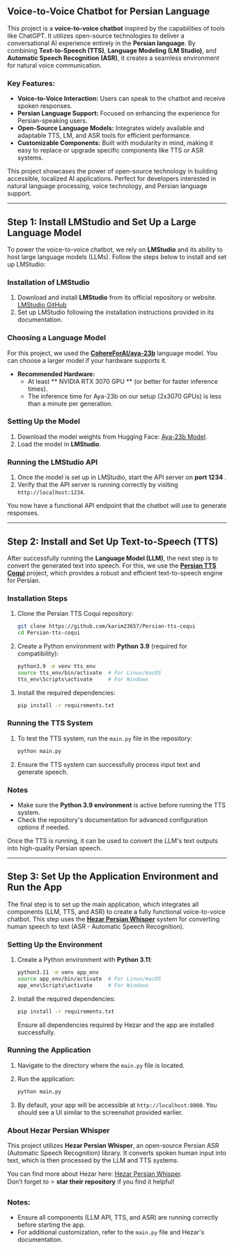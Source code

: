 
## Voice-to-Voice Chatbot for Persian Language

This project is a **voice-to-voice chatbot** inspired by the capabilities of tools like ChatGPT. It utilizes open-source technologies to deliver a conversational AI experience entirely in the **Persian language**. By combining **Text-to-Speech (TTS)**, **Language Modeling (LM Studio)**, and **Automatic Speech Recognition (ASR)**, it creates a seamless environment for natural voice communication.

### Key Features:
- **Voice-to-Voice Interaction:** Users can speak to the chatbot and receive spoken responses.
- **Persian Language Support:** Focused on enhancing the experience for Persian-speaking users.
- **Open-Source Language Models:** Integrates widely available and adaptable TTS, LM, and ASR tools for efficient performance.
- **Customizable Components:** Built with modularity in mind, making it easy to replace or upgrade specific components like TTS or ASR systems.

This project showcases the power of open-source technology in building accessible, localized AI applications. Perfect for developers interested in natural language processing, voice technology, and Persian language support.


---

## Step 1: Install LMStudio and Set Up a Large Language Model

To power the voice-to-voice chatbot, we rely on **LMStudio** and its ability to host large language models (LLMs). Follow the steps below to install and set up LMStudio:

### Installation of LMStudio
1. Download and install **LMStudio** from its official repository or website. [LMStudio GitHub](https://github.com/your-link-here)
2. Set up LMStudio following the installation instructions provided in its documentation.

### Choosing a Language Model
For this project, we used the **[CohereForAI/aya-23b](https://huggingface.co/CohereForAI/aya-23-8B)** language model. You can choose a larger model if your hardware supports it.

- **Recommended Hardware:**
  - At least ** NVIDIA RTX 3070 GPU ** (or better for faster inference times).
  - The inference time for Aya-23b on our setup (2x3070 GPUs) is less than a minute per generation.

### Setting Up the Model
1. Download the model weights from Hugging Face: [Aya-23b Model](https://huggingface.co/CohereForAI/aya-23-8B).
2. Load the model in **LMStudio**.

### Running the LMStudio API
1. Once the model is set up in LMStudio, start the API server on **port 1234** .
2. Verify that the API server is running correctly by visiting `http://localhost:1234`.

You now have a functional API endpoint that the chatbot will use to generate responses.

---

## Step 2: Install and Set Up Text-to-Speech (TTS)

After successfully running the **Language Model (LLM)**, the next step is to convert the generated text into speech. For this, we use the **[Persian TTS Coqui](https://github.com/karim23657/Persian-tts-coqui)** project, which provides a robust and efficient text-to-speech engine for Persian.

### Installation Steps
1. Clone the Persian TTS Coqui repository:
   ```bash
   git clone https://github.com/karim23657/Persian-tts-coqui
   cd Persian-tts-coqui
   ```

2. Create a Python environment with **Python 3.9** (required for compatibility):
   ```bash
   python3.9 -m venv tts_env
   source tts_env/bin/activate  # For Linux/macOS
   tts_env\Scripts\activate     # For Windows
   ```

3. Install the required dependencies:
   ```bash
   pip install -r requirements.txt
   ```

### Running the TTS System
1. To test the TTS system, run the `main.py` file in the repository:
   ```bash
   python main.py
   ```

2. Ensure the TTS system can successfully process input text and generate speech.

### Notes
- Make sure the **Python 3.9 environment** is active before running the TTS system.
- Check the repository's documentation for advanced configuration options if needed.

Once the TTS is running, it can be used to convert the LLM's text outputs into high-quality Persian speech.

---

## Step 3: Set Up the Application Environment and Run the App

The final step is to set up the main application, which integrates all components (LLM, TTS, and ASR) to create a fully functional voice-to-voice chatbot. This step uses the **[Hezar Persian Whisper](https://github.com/hezarai/)** system for converting human speech to text (ASR - Automatic Speech Recognition).

### Setting Up the Environment
1. Create a Python environment with **Python 3.11**:
   ```bash
   python3.11 -m venv app_env
   source app_env/bin/activate  # For Linux/macOS
   app_env\Scripts\activate     # For Windows
   ```

2. Install the required dependencies:
   ```bash
   pip install -r requirements.txt
   ```

   Ensure all dependencies required by Hezar and the app are installed successfully.

### Running the Application
1. Navigate to the directory where the `main.py` file is located.
2. Run the application:
   ```bash
   python main.py
   ```

3. By default, your app will be accessible at `http://localhost:8000`. You should see a UI similar to the screenshot provided earlier.

### About Hezar Persian Whisper
This project utilizes **Hezar Persian Whisper**, an open-source Persian ASR (Automatic Speech Recognition) library. It converts spoken human input into text, which is then processed by the LLM and TTS systems.

You can find more about Hezar here: [Hezar Persian Whisper](https://github.com/hezarai/).  
Don’t forget to ⭐ **star their repository** if you find it helpful!

### Notes:
- Ensure all components (LLM API, TTS, and ASR) are running correctly before starting the app.
- For additional customization, refer to the `main.py` file and Hezar's documentation.


